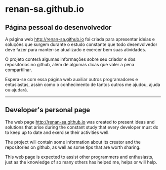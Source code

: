 # renan-sa.github.io
## Página pessoal do desenvolvedor

A página web http://renan-sa.github.io foi criada para apresentar ideias e soluções que surgem durante o estudo constante que todo desenvolvedor deve fazer para manter-se atualizado e exercer bem suas atividades.

O projeto conterá algumas informações sobre seu criador e dos repositórios no github, além de algumas dicas que valer a pena compartilhar.

Espera-se com essa página web auxiliar outros programadores e entusiastas, assim como o conhecimento de tantos outros me ajudou, ajuda ou ajudará.

---

## Developer's personal page

The web page http://renan-sa.github.io was created to present ideas and solutions that arise during the constant study that every developer must do to keep up to date and exercise their activities well.

The project will contain some information about its creator and the repositories on github, as well as some tips that are worth sharing.

This web page is expected to assist other programmers and enthusiasts, just as the knowledge of so many others has helped me, helps or will help.